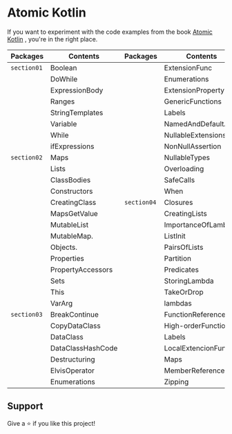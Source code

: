 Atomic Kotlin
==================
If you want to experiment with the code examples from the book [Atomic Kotlin](https://www.atomickotlin.com) , you're in the right place.

| Packages  | Contents | Packages | Contents | Packages | Contents |
| -------- | -------- | -------- | -------- | -------- | -------- |
| `section01` | Boolean |  |ExtensionFunc  | `section05`|Abstrack|
|           |DoWhile |  |  Enumerations|      |AdapterPattern |
|           |ExpressionBody |   | ExtensionProperty | |BaseClassInit|
|           |Ranges    | | GenericFunctions  | |ClassDelegation|
|           |StringTemplates |   |Labels  | |ClassedNestedInterface|
|           |Variable |   | NamedAndDefaultArg ||CompanionObjects| 
|           |While |   | NullableExtensions | |Constructor|
|           |ifExpressions |  | NonNullAssertion | |Downcasting|
| `section02` | Maps |   | NullableTypes | |Inheritance|
|           |Lists |   |Overloading  | |InheritanceExtensions|
|           |ClassBodies |   |SafeCalls  | |InnerClass|
|           |Constructors |   | When | |Interface||NestedClass|
|           |CreatingClass |  `section04` |Closures  | |NestedClass|
|           |MapsGetValue |   | CreatingLists | |Objects|
|           |MutableList |   | ImportanceOfLambdas | |Polymorphism|
|           |MutableMap. | |ListInit  ||LocalClass|
|           |Objects. | | PairsOfLists ||SealedClass|
|           |Properties | | Partition ||SecondaryConstructor|
|           |PropertyAccessors | |Predicates  ||Smartcast|
|           |Sets |  | StoringLambda ||TypeChecking|
|           |This | |   TakeOrDrop     ||Upcasting|
|           |VarArg || lambdas | `section06`|ExceptionHandlers|
|`section03` |BreakContinue | | FunctionReference | `section07`|ScopeFunctions|
| | CopyDataClass| |  High-orderFunction||EqualsHashcode|
| |DataClass || Labels ||lateinitLazy|
| |DataClassHashCode| |  LocalExtencionFunc|
| |Destructuring ||Maps  |
| |ElvisOperator | |MemberReference |
| |Enumerations ||  Zipping|

## Support
Give a ⭐️ if you like this project!




